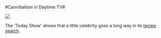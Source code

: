 #Cannibalism in Daytime TV#

![](http://westkarana.com/images/recipe.png)

The 'Today Show' shows that a little celebrity goes a long way in its [recipe search](http://msnbc.msn.com/id/4482132/).
